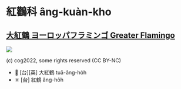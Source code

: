 # 紅鸛科 âng-kuàn-kho

## [大紅鶴 ヨーロッパフラミンゴ Greater Flamingo](https://ebird.org/species/grefla3)

![](https://inaturalist-open-data.s3.amazonaws.com/photos/187242272/medium.jpg)

(c) cog2022, some rights reserved (CC BY-NC)

- 🎯 [台][英] 大紅鶴 tuā-âng-ho̍h
- ✳️ [台] 紅鶴 âng-ho̍h
